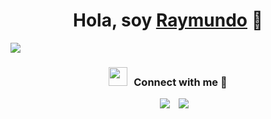 <div align="center">
<h1 align="center">Hola, soy <a href="https://www.linkedin.com/in/raymundo-ramirez-gomez-dev">Raymundo</a> 👋</h1>
</div>

<img src="https://i.imgur.com/5frtIn8.jpeg">

<h3 align="center" > <img src="https://media.giphy.com/media/iY8CRBdQXODJSCERIr/giphy.gif" width="30" height="30" style="margin-right: 10px;">Connect with me 🤝 </h3>

 <div align="center"  class="icons-social" style="margin-left: 10px;">
        <a style="margin-left: 10px;"  target="_blank" href="https://www.linkedin.com/in/raymundo-ramirez-gomez-dev">
			<img src="https://img.icons8.com/doodle/40/000000/linkedin--v2.png"></a>

   <a style="margin-left: 10px;" target="_blank" href="https://www.instagram.com/its___ray___">
			<img src="https://img.icons8.com/doodle/40/000000/instagram-new--v2.png"></a>

</div>
<!--
**RayRG-Dev/RayRG-Dev** is a ✨ _special_ ✨ repository because its `README.md` (this file) appears on your GitHub profile.

## About me
- 🎓 I’m currently studying at [Universidad De Colima](https://www.ucol.mx)
- 🌱 I’m currently learning Machine Leraning and Data Science
- 🌐 I like web development and mobile app development.
- 💻 I’m always open to collaborating on projects to learn.
- 📫 You can reach me at my [Gmail](rayrg02@gmail.com) and [LinkedIn](https://www.linkedin.com/in/raymundo-ramirez-gomez-dev)
- 📄 Know about my experiences, here is my [Resume](proximamente)




